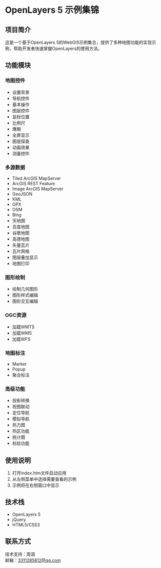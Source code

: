 # OpenLayers 5 示例集锦

## 项目简介

这是一个基于OpenLayers 5的WebGIS示例集合，提供了多种地图功能的实现示例，帮助开发者快速掌握OpenLayers的使用方法。

## 功能模块

### 地图控件
- 设置背景
- 导航控件
- 基本操作
- 图层控件
- 鼠标位置
- 比例尺
- 鹰眼
- 全屏显示
- 图层探查
- 动画效果
- 测量控件

### 多源数据
- Tiled ArcGIS MapServer
- ArcGIS REST Feature
- Image ArcGIS MapServer
- GeoJSON
- KML
- GPX
- OSM
- Bing
- 天地图
- 百度地图
- 谷歌地图
- 高德地图
- 矢量瓦片
- 瓦片网格
- 图层叠加显示
- 地图打印

### 图形绘制
- 绘制几何图形
- 图形样式编辑
- 图形交互编辑

### OGC资源
- 加载WMTS
- 加载WMS
- 加载WFS

### 地图标注
- Marker
- Popup
- 聚合标注

### 高级功能
- 投影转换
- 视图联动
- 定位导航
- 模拟导航
- 热力图
- 热区功能
- 统计图
- 标绘功能

## 使用说明

1. 打开index.htm文件启动应用
2. 从左侧菜单中选择需要查看的示例
3. 示例将在右侧窗口中显示

## 技术栈

- OpenLayers 5
- jQuery
- HTML5/CSS3

## 联系方式

技术支持：周涵  
邮箱：3311285612@qq.com
